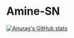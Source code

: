 # Amine-SN

[![Anurag's GitHub stats](https://github-readme-stats.vercel.app/api?username=Aminos7)](https://github.com/anuraghazra/github-readme-stats)
